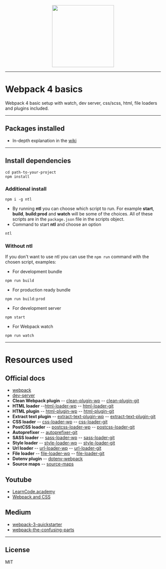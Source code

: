 <div align="center">
  <a href="https://github.com/webpack/webpack">
    <img width="200" height="200" src="https://webpack.js.org/assets/icon-square-big.svg">
  </a>
</div>

---
# Webpack 4 basics

Webpack 4 basic setup with watch, dev server, css/scss, html, file loaders and plugins included.

---
## Packages installed

  - In-depth explanation in the [wiki]

---
## Install dependencies

```
cd path-to-your-project
npm install
```

### Additional install

```
npm i -g ntl
```

- By running **ntl** you can choose which script to run. For example **start**, **build**, **build:prod** and **watch** will be some of the choices. All of these scripts are in the `package.json` file in the scripts object.
- Command to start **ntl** and choose an option
```
ntl
```

### Without ntl

If you don't want to use ntl you can use the `npm run` command with the chosen script, examples:
- For development bundle
```
npm run build
```
- For production ready bundle
```
npm run build:prod
```
- For development server
```
npm start
```
- For Webpack watch
```
npm run watch
```

---

# Resources used

## Official docs

- [webpack]
- [dev-server]
- **Clean Webpack plugin**
-- [clean-plugin-wp]
-- [clean-plugin-git]
- **HTML loader**
--[html-loader-wp]
-- [html-loader-git]
- **HTML plugin**
-- [html-plugin-wp]
-- [html-plugin-git]
- **Extract text plugin**
-- [extract-text-plugin-wp]
-- [extract-text-plugin-git]
- **CSS loader**
-- [css-loader-wp]
-- [css-loader-git]
- **PostCSS loader**
-- [postcss-loader-wp]
-- [postcss-loader-git]
- **Autoprefixer**
-- [autoprefixer-git]
- **SASS loader**
-- [sass-loader-wp]
-- [sass-loader-git]
- **Style loader**
-- [style-loader-wp]
-- [style-loader-git]
- **Url loader**
-- [url-loader-wp]
-- [url-loader-git]
- **File loader**
-- [file-loader-wp]
-- [file-loader-git]
- **Dotenv plugin**
-- [dotenv-webpack]
- **Source maps**
-- [source-maps]

## Youtube

- [LearnCode.academy]
- [Webpack and CSS]

## Medium

- [webpack-3-quickstarter]
- [webpack-the-confusing-parts]

---
License
---

MIT

[//]: # (These are reference links used in the body of this note and get stripped out when the markdown processor does its job. There is no need to format nicely because it shouldn't be seen. Thanks SO - http://stackoverflow.com/questions/4823468/store-comments-in-markdown-syntax)


[wiki]: <https://github.com/martin-corevski/webpack-basics/wiki/DIY-repository-setup>
[LearnCode.academy]: <https://www.youtube.com/watch?v=9kJVYpOqcVU>
[Webpack and CSS]: <https://www.youtube.com/watch?v=2-yKNoQ7jYM>
[webpack-3-quickstarter]: <https://hackernoon.com/webpack-3-quickstarter-configure-webpack-from-scratch-30a6c394038a>
[webpack-the-confusing-parts]: <https://medium.com/@rajaraodv/webpack-the-confusing-parts-58712f8fcad9>
[webpack]: <https://webpack.js.org/configuration/>
[dev-server]: <https://webpack.js.org/configuration/dev-server/>
[clean-plugin-wp]: <https://webpack.js.org/guides/output-management/#cleaning-up-the-dist-folder>
[clean-plugin-git]: <https://github.com/johnagan/clean-webpack-plugin>
[html-loader-wp]: <https://webpack.js.org/loaders/html-loader/>
[html-loader-git]: <https://github.com/webpack-contrib/html-loader>
[html-plugin-wp]: <https://webpack.js.org/plugins/html-webpack-plugin/>
[html-plugin-git]: <https://github.com/jantimon/html-webpack-plugin>
[extract-text-plugin-wp]: <https://webpack.js.org/plugins/extract-text-webpack-plugin/>
[extract-text-plugin-git]: <https://github.com/webpack-contrib/extract-text-webpack-plugin>
[css-loader-wp]: <https://webpack.js.org/loaders/css-loader/>
[css-loader-git]: <https://github.com/webpack-contrib/css-loader>
[postcss-loader-wp]: <https://webpack.js.org/loaders/postcss-loader/#src/components/Sidebar/Sidebar.jsx>
[postcss-loader-git]: <https://github.com/postcss/postcss-loader>
[autoprefixer-git]: <https://github.com/postcss/autoprefixer>
[sass-loader-wp]: <https://webpack.js.org/loaders/sass-loader/>
[sass-loader-git]: <https://github.com/webpack-contrib/sass-loader>
[style-loader-wp]: <https://webpack.js.org/loaders/style-loader/>
[style-loader-git]: <https://github.com/webpack-contrib/style-loader>
[url-loader-wp]: <https://webpack.js.org/loaders/url-loader/>
[url-loader-git]: <https://github.com/webpack-contrib/url-loader>
[file-loader-wp]: <https://webpack.js.org/loaders/file-loader/>
[file-loader-git]: <https://github.com/webpack-contrib/file-loader>
[dotenv-webpack]: <https://github.com/mrsteele/dotenv-webpack>
[source-maps]: <http://blog.teamtreehouse.com/introduction-source-maps>
